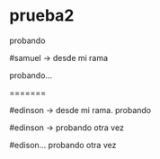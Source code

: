 # prueba2
probando


#samuel -> desde mi rama

probando...

=======


#edinson -> desde mi rama.
probando



#edinson -> probando otra vez









#edison... probando otra vez

